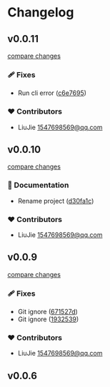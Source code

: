 # Changelog


## v0.0.11

[compare changes](https://github.com/laoer536/minip/compare/v0.0.10...v0.0.11)

### 🩹 Fixes

- Run cli error ([c6e7695](https://github.com/laoer536/minip/commit/c6e7695))

### ❤️ Contributors

- LiuJie <1547698569@qq.com>

## v0.0.10

[compare changes](https://github.com/laoer536/minip/compare/v0.0.9...v0.0.10)

### 📖 Documentation

- Rename project ([d30fa1c](https://github.com/laoer536/minip/commit/d30fa1c))

### ❤️ Contributors

- LiuJie <1547698569@qq.com>

## v0.0.9

[compare changes](https://github.com/laoer536/minip/compare/v0.0.6...v0.0.9)

### 🩹 Fixes

- Git ignore ([671527d](https://github.com/laoer536/minip/commit/671527d))
- Git ignore ([1932539](https://github.com/laoer536/minip/commit/1932539))

### ❤️ Contributors

- LiuJie <1547698569@qq.com>

## v0.0.6

